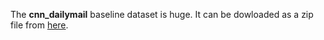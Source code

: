 The **cnn_dailymail** baseline dataset is huge. It can be dowloaded as a zip file from [here](https://drive.google.com/drive/u/2/folders/1Ydi-haHo5Y0soBxhTsEBrsSknrJlX3Y7).
